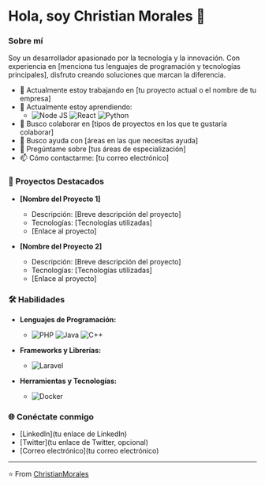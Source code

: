 # Hola, soy Christian Morales 👋

### Sobre mí

Soy un desarrollador apasionado por la tecnología y la innovación. Con experiencia en [menciona tus lenguajes de programación y tecnologías principales], disfruto creando soluciones que marcan la diferencia.

- 🔭 Actualmente estoy trabajando en [tu proyecto actual o el nombre de tu empresa]
- 🌱 Actualmente estoy aprendiendo:
  - ![Node JS](https://img.shields.io/badge/Node%20js-339933?style=for-the-badge&logo=nodedotjs&logoColor=white) ![React](https://img.shields.io/badge/React-20232A?style=for-the-badge&logo=react&logoColor=61DAFB) ![Python](https://img.shields.io/badge/Python-FFD43B?style=for-the-badge&logo=python&logoColor=blue)
- 👯 Busco colaborar en [tipos de proyectos en los que te gustaría colaborar]
- 🤔 Busco ayuda con [áreas en las que necesitas ayuda]
- 💬 Pregúntame sobre [tus áreas de especialización]
- 📫 Cómo contactarme: [tu correo electrónico]

### 🚀 Proyectos Destacados

- **[Nombre del Proyecto 1]**
  - Descripción: [Breve descripción del proyecto]
  - Tecnologías: [Tecnologías utilizadas]
  - [Enlace al proyecto]

- **[Nombre del Proyecto 2]**
  - Descripción: [Breve descripción del proyecto]
  - Tecnologías: [Tecnologías utilizadas]
  - [Enlace al proyecto]

### 🛠️ Habilidades

- **Lenguajes de Programación:**
  - ![PHP](https://img.shields.io/badge/-PHP-777BB4?style=flat-square&logo=php&logoColor=white) ![Java](https://img.shields.io/badge/-Java-007396?style=flat-square&logo=java&logoColor=white) ![C++](https://img.shields.io/badge/-C++-00599C?style=flat-square&logo=c%2B%2B&logoColor=white)

- **Frameworks y Librerías:**
  - ![Laravel](https://img.shields.io/badge/-Laravel-FF2D20?style=flat-square&logo=laravel&logoColor=white)

- **Herramientas y Tecnologías:**
  - ![Docker](https://img.shields.io/badge/-Docker-2496ED?style=flat-square&logo=docker&logoColor=white)

### 🌐 Conéctate conmigo

- [LinkedIn](tu enlace de LinkedIn)
- [Twitter](tu enlace de Twitter, opcional)
- [Correo electrónico](tu correo electrónico)

---

⭐️ From [ChristianMorales](https://github.com/ChristianMorales18/ChristianMorales18)








